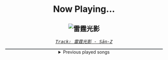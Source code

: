 <div align="center"> 
<h1>Now Playing...</h1>

![雷霆光影](https://i.scdn.co/image/ab67616d00001e0245e382a3f75c4af54355d32b)
--
_<samp><a href="https://open.spotify.com/track/4kcTGEMIeB3UehQwWuOd4W">Track: 雷霆光影 - Sān-Z</a></samp>_

<div style="border: 1px #4B5054 solid"></div>
<details>
  <summary>
    Previous played songs
  </summary>
  <table>
    <thead>
      <tr>
        <th>
          Artist
        </th>
        <th>
          Song
        </th>
        <th>
          Link
        </th>
      </tr>
    </thead>
    <tbody>
      <tr><td>Sān-Z</td><td>雷霆光影</td><td><a href="https://open.spotify.com/track/4kcTGEMIeB3UehQwWuOd4W">https://open.spotify.com/track/4kcTGEMIeB3UehQwWuOd4W</a></td></tr><tr><td>Sān-Z</td><td>骑士登场 - Remix</td><td><a href="https://open.spotify.com/track/57TIv7MUtF00vs9jcaECgz">https://open.spotify.com/track/57TIv7MUtF00vs9jcaECgz</a></td></tr><tr><td>Sān-Z</td><td>骑士登场</td><td><a href="https://open.spotify.com/track/32VXKH49kE1CI69EhAGbbA">https://open.spotify.com/track/32VXKH49kE1CI69EhAGbbA</a></td></tr><tr><td>Sān-Z</td><td>星流霆击</td><td><a href="https://open.spotify.com/track/6TGq6r4wESuNpreMILKnHE">https://open.spotify.com/track/6TGq6r4wESuNpreMILKnHE</a></td></tr><tr><td>Sān-Z</td><td>未知区域，信号已断开...</td><td><a href="https://open.spotify.com/track/2CSe5zhWvON0HBNpnR4ekb">https://open.spotify.com/track/2CSe5zhWvON0HBNpnR4ekb</a></td></tr><tr><td>Sān-Z</td><td>虚拟杀机</td><td><a href="https://open.spotify.com/track/7CtcNqWHzk4jySgckrHGlI">https://open.spotify.com/track/7CtcNqWHzk4jySgckrHGlI</a></td></tr><tr><td>Sān-Z</td><td>霸主引擎</td><td><a href="https://open.spotify.com/track/1acWua7waQZphqwZg0Fxy5">https://open.spotify.com/track/1acWua7waQZphqwZg0Fxy5</a></td></tr><tr><td>Sān-Z</td><td>偶尔也要出去逛逛</td><td><a href="https://open.spotify.com/track/400fTFPheVtBR5ctxHTknq">https://open.spotify.com/track/400fTFPheVtBR5ctxHTknq</a></td></tr><tr><td>Sān-Z</td><td>卧底蓝调</td><td><a href="https://open.spotify.com/track/73ADYD6ukwF9sR9Hr4fruY">https://open.spotify.com/track/73ADYD6ukwF9sR9Hr4fruY</a></td></tr><tr><td>Sān-Z</td><td>朱鸢探长</td><td><a href="https://open.spotify.com/track/6GLP0Wqj3OSrGkj811CPPK">https://open.spotify.com/track/6GLP0Wqj3OSrGkj811CPPK</a></td></tr><tr><td>Sān-Z</td><td>奇迹的起点</td><td><a href="https://open.spotify.com/track/2gBHUL3zOfnXhhUOVxe1Vt">https://open.spotify.com/track/2gBHUL3zOfnXhhUOVxe1Vt</a></td></tr><tr><td>Sān-Z</td><td>您拨打的用户正在空洞中</td><td><a href="https://open.spotify.com/track/0iI6eSop3NZ4cC2UhKAaDg">https://open.spotify.com/track/0iI6eSop3NZ4cC2UhKAaDg</a></td></tr><tr><td>Sān-Z</td><td>降噪测试</td><td><a href="https://open.spotify.com/track/05IXyvnG9wGshFoIlXFLhs">https://open.spotify.com/track/05IXyvnG9wGshFoIlXFLhs</a></td></tr><tr><td>Sān-Z</td><td>世界全剧终，欢迎来到新艾利都！</td><td><a href="https://open.spotify.com/track/1AfSFKt6sO3NY8VuyTrHsY">https://open.spotify.com/track/1AfSFKt6sO3NY8VuyTrHsY</a></td></tr><tr><td>Jonathan Young</td><td>Defying Gravity</td><td><a href="https://open.spotify.com/track/6PJ3Z6yGc07VmsHEjkQhE1">https://open.spotify.com/track/6PJ3Z6yGc07VmsHEjkQhE1</a></td></tr><tr><td>Nate Vickers</td><td>A Little Too Late</td><td><a href="https://open.spotify.com/track/4GpJfZ3MlbNl7V0OaO5Xw4">https://open.spotify.com/track/4GpJfZ3MlbNl7V0OaO5Xw4</a></td></tr><tr><td>Framing Hanley</td><td>Hear Me Now Redux</td><td><a href="https://open.spotify.com/track/1Qiv1sB1dglHgKUlJlRTIu">https://open.spotify.com/track/1Qiv1sB1dglHgKUlJlRTIu</a></td></tr><tr><td>Divide Music</td><td>RECKØNING</td><td><a href="https://open.spotify.com/track/1tt8G8ydL6vOCc7rvfC4HS">https://open.spotify.com/track/1tt8G8ydL6vOCc7rvfC4HS</a></td></tr><tr><td>The Veer Union</td><td>NO EXCUSE</td><td><a href="https://open.spotify.com/track/4xWuFzxGZNjy4aLHslvajP">https://open.spotify.com/track/4xWuFzxGZNjy4aLHslvajP</a></td></tr><tr><td>Mick Gordon</td><td>The Partisan</td><td><a href="https://open.spotify.com/track/53FLdgvdpNLKdnYqgreJBK">https://open.spotify.com/track/53FLdgvdpNLKdnYqgreJBK</a></td></tr>
    </tbody>
  </table>
</details>

</div>
